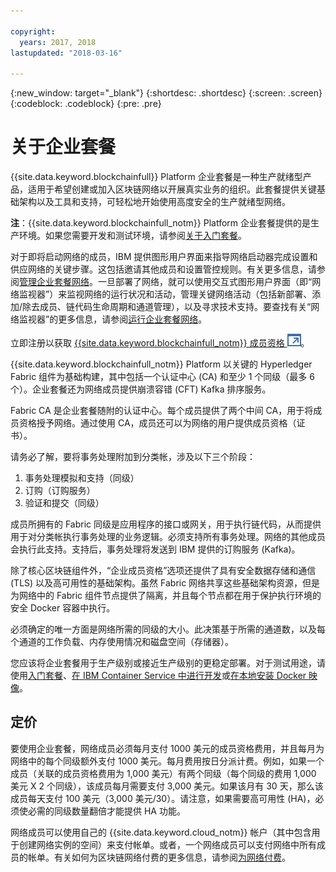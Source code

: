 ```yaml
---

copyright:
  years: 2017, 2018
lastupdated: "2018-03-16"

---
```


{:new_window: target="_blank"}
{:shortdesc: .shortdesc}
{:screen: .screen}
{:codeblock: .codeblock}
{:pre: .pre}

# 关于企业套餐

{{site.data.keyword.blockchainfull}} Platform 企业套餐是一种生产就绪型产品，适用于希望创建或加入区块链网络以开展真实业务的组织。此套餐提供关键基础架构以及工具和支持，可轻松地开始使用高度安全的生产就绪型网络。

**注**：{{site.data.keyword.blockchainfull_notm}} Platform 企业套餐提供的是生产环境。如果您需要开发和测试环境，请参阅[关于入门套餐](starter_plan.html)。

对于即将启动网络的成员，IBM 提供图形用户界面来指导网络启动器完成设置和供应网络的关键步骤。这包括邀请其他成员和设置管控规则。有关更多信息，请参阅[管理企业套餐网络](get_start.html)。一旦部署了网络，就可以使用交互式图形用户界面（即“网络监视器”）来监视网络的运行状况和活动，管理关键网络活动（包括新部署、添加/除去成员、链代码生命周期和通道管理），以及寻求技术支持。要查找有关“网络监视器”的更多信息，请参阅[运行企业套餐网络](v10_dashboard.html)。

立即注册以获取 [{{site.data.keyword.blockchainfull_notm}} 成员资格 ![外部链接图标](images/external_link.svg "外部链接图标")](https://console.bluemix.net/catalog/services/blockchain?env_id=ibm:yp:us-south&taxonomyNavigation=apps)。

{{site.data.keyword.blockchainfull_notm}} Platform 以关键的 Hyperledger Fabric 组件为基础构建，其中包括一个认证中心 (CA) 和至少 1 个同级（最多 6 个）。企业套餐还为网络成员提供崩溃容错 (CFT) Kafka 排序服务。

Fabric CA 是企业套餐随附的认证中心。每个成员提供了两个中间 CA，用于将成员资格授予网络。通过使用 CA，成员还可以为网络的用户提供成员资格（证书）。

请务必了解，要将事务处理附加到分类帐，涉及以下三个阶段：  
1. 事务处理模拟和支持（同级）
2. 订购（订购服务）
3. 验证和提交（同级）

成员所拥有的 Fabric 同级是应用程序的接口或网关，用于执行链代码，从而提供用于对分类帐执行事务处理的业务逻辑。必须支持所有事务处理。网络的其他成员会执行此支持。支持后，事务处理将发送到 IBM 提供的订购服务 (Kafka)。

除了核心区块链组件外，“企业成员资格”选项还提供了具有安全数据存储和通信 (TLS) 以及高可用性的基础架构。虽然 Fabric 网络共享这些基础架构资源，但是为网络中的 Fabric 组件节点提供了隔离，并且每个节点都在用于保护执行环境的安全 Docker 容器中执行。

必须确定的唯一方面是网络所需的同级的大小。此决策基于所需的通道数，以及每个通道的工作负载、内存使用情况和磁盘空间（存储器）。

您应该将企业套餐用于生产级别或接近生产级别的更稳定部署。对于测试用途，请使用[入门套餐](starter_plan.html)、[在 IBM Container Service 中进行开发](https://ibm-blockchain.github.io/)或[在本地安装 Docker 映像](http://hyperledger-fabric.readthedocs.io/en/latest/build_network.html)。

<!--- The Enterprise plan provides the ordering service and CA. The membership fee is $1,000, and a per peer fee of $1,000 that is associated with the network. If you want to have high availability (HA), you must purchase an additional peer to provide the HA capabilities. For example, one organization (associated membership fee of $1,000) of two peers ($1,000 X 2 peers) with HA ($1,000 X 2 HA peers) requires a monthly charge of $5,000.  --->

## 定价  
要使用企业套餐，网络成员必须每月支付 1000 美元的成员资格费用，并且每月为网络中的每个同级额外支付 1000 美元。每月费用按日分派计费。例如，如果一个成员（关联的成员资格费用为 1,000 美元）有两个同级（每个同级的费用 1,000 美元 X 2 个同级），该成员每月需要支付 3,000 美元。如果该月有 30 天，那么该成员每天支付 100 美元（3,000 美元/30）。请注意，如果需要高可用性 (HA)，必须使必需的同级数量翻倍才能提供 HA 功能。

网络成员可以使用自己的 {{site.data.keyword.cloud_notm}} 帐户（其中包含用于创建网络实例的空间）来支付帐单。或者，一个网络成员可以支付网络中所有成员的帐单。有关如何为区块链网络付费的更多信息，请参阅[为网络付费](howto/pay_for_the_network.html)。
